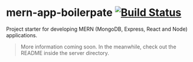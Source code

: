 # mern-app-boilerpate [![Build Status](https://travis-ci.com/alexsalomon/node-exp-api-boilerplate.svg?token=LHLxJdxYMwqFf4gT1Rm9&branch=master)](https://travis-ci.com/alexsalomon/node-exp-api-boilerplate)

Project starter for developing MERN (MongoDB, Express, React and Node) applications.

> More information coming soon. In the meanwhile, check out the README inside the server directory.
